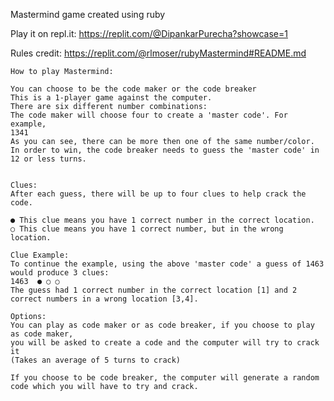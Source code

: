 Mastermind game created using ruby 

Play it on repl.it: https://replit.com/@DipankarPurecha?showcase=1

Rules credit: https://replit.com/@rlmoser/rubyMastermind#README.md

    How to play Mastermind:

    You can choose to be the code maker or the code breaker
    This is a 1-player game against the computer.
    There are six different number combinations:
    The code maker will choose four to create a 'master code'. For example,
    1341
    As you can see, there can be more then one of the same number/color.
    In order to win, the code breaker needs to guess the 'master code' in 12 or less turns.


    Clues:
    After each guess, there will be up to four clues to help crack the code.

    ● This clue means you have 1 correct number in the correct location.
    ○ This clue means you have 1 correct number, but in the wrong location.

    Clue Example:
    To continue the example, using the above 'master code' a guess of 1463 would produce 3 clues:
    1463  ● ○ ○ 
    The guess had 1 correct number in the correct location [1] and 2 correct numbers in a wrong location [3,4].
    
    Options:
    You can play as code maker or as code breaker, if you choose to play as code maker,
    you will be asked to create a code and the computer will try to crack it 
    (Takes an average of 5 turns to crack)

    If you choose to be code breaker, the computer will generate a random code which you will have to try and crack.
